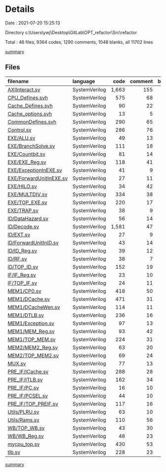 # Details

Date : 2021-07-20 15:25:13

Directory c:\Users\ywj\Desktop\GitLab\OPT_refactor\Src\refactor

Total : 46 files,  9364 codes, 1290 comments, 1048 blanks, all 11702 lines

[summary](results.md)

## Files
| filename | language | code | comment | blank | total |
| :--- | :--- | ---: | ---: | ---: | ---: |
| [AXIInteract.sv](/AXIInteract.sv) | SystemVerilog | 1,663 | 155 | 118 | 1,936 |
| [CPU_Defines.svh](/CPU_Defines.svh) | SystemVerilog | 575 | 68 | 59 | 702 |
| [Cache_Defines.svh](/Cache_Defines.svh) | SystemVerilog | 90 | 22 | 21 | 133 |
| [Cache_options.svh](/Cache_options.svh) | SystemVerilog | 13 | 5 | 9 | 27 |
| [CommonDefines.svh](/CommonDefines.svh) | SystemVerilog | 290 | 65 | 74 | 429 |
| [Control.sv](/Control.sv) | SystemVerilog | 286 | 76 | 75 | 437 |
| [EXE/ALU.sv](/EXE/ALU.sv) | SystemVerilog | 49 | 13 | 3 | 65 |
| [EXE/BranchSolve.sv](/EXE/BranchSolve.sv) | SystemVerilog | 111 | 18 | 8 | 137 |
| [EXE/Countbit.sv](/EXE/Countbit.sv) | SystemVerilog | 81 | 14 | 13 | 108 |
| [EXE/EXE_Reg.sv](/EXE/EXE_Reg.sv) | SystemVerilog | 118 | 41 | 6 | 165 |
| [EXE/ExceptionInEXE.sv](/EXE/ExceptionInEXE.sv) | SystemVerilog | 41 | 9 | 5 | 55 |
| [EXE/ForwardUnitInEXE.sv](/EXE/ForwardUnitInEXE.sv) | SystemVerilog | 27 | 11 | 4 | 42 |
| [EXE/HILO.sv](/EXE/HILO.sv) | SystemVerilog | 34 | 42 | 5 | 81 |
| [EXE/MULTDIV.sv](/EXE/MULTDIV.sv) | SystemVerilog | 334 | 38 | 35 | 407 |
| [EXE/TOP_EXE.sv](/EXE/TOP_EXE.sv) | SystemVerilog | 220 | 17 | 24 | 261 |
| [EXE/TRAP.sv](/EXE/TRAP.sv) | SystemVerilog | 38 | 9 | 1 | 48 |
| [ID/DataHazard.sv](/ID/DataHazard.sv) | SystemVerilog | 56 | 14 | 4 | 74 |
| [ID/Decode.sv](/ID/Decode.sv) | SystemVerilog | 1,581 | 47 | 145 | 1,773 |
| [ID/EXT.sv](/ID/EXT.sv) | SystemVerilog | 27 | 9 | 0 | 36 |
| [ID/ForwardUnitInID.sv](/ID/ForwardUnitInID.sv) | SystemVerilog | 43 | 14 | 4 | 61 |
| [ID/ID_Reg.sv](/ID/ID_Reg.sv) | SystemVerilog | 39 | 12 | 5 | 56 |
| [ID/RF.sv](/ID/RF.sv) | SystemVerilog | 38 | 7 | 17 | 62 |
| [ID/TOP_ID.sv](/ID/TOP_ID.sv) | SystemVerilog | 152 | 19 | 17 | 188 |
| [IF/IF_Reg.sv](/IF/IF_Reg.sv) | SystemVerilog | 23 | 10 | 5 | 38 |
| [IF/TOP_IF.sv](/IF/TOP_IF.sv) | SystemVerilog | 24 | 11 | 5 | 40 |
| [MEM1/CP0.sv](/MEM1/CP0.sv) | SystemVerilog | 418 | 50 | 13 | 481 |
| [MEM1/DCache.sv](/MEM1/DCache.sv) | SystemVerilog | 471 | 31 | 93 | 595 |
| [MEM1/DCacheWen.sv](/MEM1/DCacheWen.sv) | SystemVerilog | 114 | 11 | 4 | 129 |
| [MEM1/DTLB.sv](/MEM1/DTLB.sv) | SystemVerilog | 236 | 16 | 11 | 263 |
| [MEM1/Exception.sv](/MEM1/Exception.sv) | SystemVerilog | 97 | 13 | 13 | 123 |
| [MEM1/MEM_Reg.sv](/MEM1/MEM_Reg.sv) | SystemVerilog | 93 | 42 | 18 | 153 |
| [MEM1/TOP_MEM.sv](/MEM1/TOP_MEM.sv) | SystemVerilog | 224 | 31 | 14 | 269 |
| [MEM2/MEM2_Reg.sv](/MEM2/MEM2_Reg.sv) | SystemVerilog | 63 | 20 | 5 | 88 |
| [MEM2/TOP_MEM2.sv](/MEM2/TOP_MEM2.sv) | SystemVerilog | 69 | 24 | 9 | 102 |
| [MUX.sv](/MUX.sv) | SystemVerilog | 77 | 13 | 7 | 97 |
| [PRE_IF/ICache.sv](/PRE_IF/ICache.sv) | SystemVerilog | 288 | 28 | 77 | 393 |
| [PRE_IF/ITLB.sv](/PRE_IF/ITLB.sv) | SystemVerilog | 162 | 34 | 11 | 207 |
| [PRE_IF/PC.sv](/PRE_IF/PC.sv) | SystemVerilog | 16 | 10 | 4 | 30 |
| [PRE_IF/PCSEL.sv](/PRE_IF/PCSEL.sv) | SystemVerilog | 44 | 10 | 7 | 61 |
| [PRE_IF/TOP_PREIF.sv](/PRE_IF/TOP_PREIF.sv) | SystemVerilog | 117 | 16 | 14 | 147 |
| [Utils/PLRU.sv](/Utils/PLRU.sv) | SystemVerilog | 63 | 10 | 11 | 84 |
| [Utils/Rams.sv](/Utils/Rams.sv) | SystemVerilog | 110 | 56 | 29 | 195 |
| [WB/TOP_WB.sv](/WB/TOP_WB.sv) | SystemVerilog | 43 | 30 | 8 | 81 |
| [WB/WB_Reg.sv](/WB/WB_Reg.sv) | SystemVerilog | 48 | 23 | 5 | 76 |
| [mycpu_top.sv](/mycpu_top.sv) | SystemVerilog | 430 | 53 | 27 | 510 |
| [tlb.sv](/tlb.sv) | SystemVerilog | 228 | 23 | 6 | 257 |

[summary](results.md)